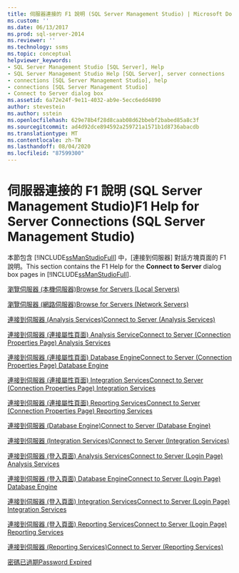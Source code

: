 ```yaml
---
title: 伺服器連接的 F1 說明 (SQL Server Management Studio) | Microsoft Docs
ms.custom: ''
ms.date: 06/13/2017
ms.prod: sql-server-2014
ms.reviewer: ''
ms.technology: ssms
ms.topic: conceptual
helpviewer_keywords:
- SQL Server Management Studio [SQL Server], Help
- SQL Server Management Studio Help [SQL Server], server connections
- connections [SQL Server Management Studio], help
- connections [SQL Server Management Studio]
- Connect to Server dialog box
ms.assetid: 6a72e24f-9e11-4032-ab9e-5ecc6edd4890
author: stevestein
ms.author: sstein
ms.openlocfilehash: 629e78b4f28d8caab08d62bbebf2babed85a8c3f
ms.sourcegitcommit: ad4d92dce894592a259721a1571b1d8736abacdb
ms.translationtype: MT
ms.contentlocale: zh-TW
ms.lasthandoff: 08/04/2020
ms.locfileid: "87599300"
---
```

# <a name="f1-help-for-server-connections-sql-server-management-studio"></a><span data-ttu-id="b7cb7-102">伺服器連接的 F1 說明 (SQL Server Management Studio)</span><span class="sxs-lookup"><span data-stu-id="b7cb7-102">F1 Help for Server Connections (SQL Server Management Studio)</span></span>
  <span data-ttu-id="b7cb7-103">本節包含 [!INCLUDE[ssManStudioFull](../../includes/ssmanstudiofull-md.md)] 中，[連接到伺服器] 對話方塊頁面的 F1 說明。</span><span class="sxs-lookup"><span data-stu-id="b7cb7-103">This section contains the F1 Help for the **Connect to Server** dialog box pages in [!INCLUDE[ssManStudioFull](../../includes/ssmanstudiofull-md.md)].</span></span>  
  
 [<span data-ttu-id="b7cb7-104">瀏覽伺服器 &#40;本機伺服器&#41;</span><span class="sxs-lookup"><span data-stu-id="b7cb7-104">Browse for Servers &#40;Local Servers&#41;</span></span>](../../database-engine/browse-for-servers-local-servers.md)  
  
 [<span data-ttu-id="b7cb7-105">瀏覽伺服器 &#40;網路伺服器&#41;</span><span class="sxs-lookup"><span data-stu-id="b7cb7-105">Browse for Servers &#40;Network Servers&#41;</span></span>](../../database-engine/browse-for-servers-network-servers.md)  
  
 [<span data-ttu-id="b7cb7-106">連接到伺服器 &#40;Analysis Services&#41;</span><span class="sxs-lookup"><span data-stu-id="b7cb7-106">Connect to Server &#40;Analysis Services&#41;</span></span>](../../database-engine/connect-to-server-analysis-services.md)  
  
 [<span data-ttu-id="b7cb7-107">連接到伺服器 &#40;連接屬性頁面&#41; Analysis Service</span><span class="sxs-lookup"><span data-stu-id="b7cb7-107">Connect to Server &#40;Connection Properties Page&#41; Analysis Services</span></span>](../../database-engine/connect-to-server-connection-properties-page-analysis-services.md)  
  
 [<span data-ttu-id="b7cb7-108">連接到伺服器 &#40;連接屬性頁面&#41; Database Engine</span><span class="sxs-lookup"><span data-stu-id="b7cb7-108">Connect to Server &#40;Connection Properties Page&#41; Database Engine</span></span>](connect-to-server-connection-properties-page-database-engine.md)  
  
 [<span data-ttu-id="b7cb7-109">連接到伺服器 &#40;連接屬性頁面&#41; Integration Services</span><span class="sxs-lookup"><span data-stu-id="b7cb7-109">Connect to Server &#40;Connection Properties Page&#41; Integration Services</span></span>](../../database-engine/connect-to-server-connection-properties-page-integration-services.md)  
  
 [<span data-ttu-id="b7cb7-110">連接到伺服器 &#40;連接屬性頁面&#41; Reporting Services</span><span class="sxs-lookup"><span data-stu-id="b7cb7-110">Connect to Server &#40;Connection Properties Page&#41; Reporting Services</span></span>](../../database-engine/connect-to-server-connection-properties-page-reporting-services.md)  
  
 [<span data-ttu-id="b7cb7-111">連接到伺服器 &#40;Database Engine&#41;</span><span class="sxs-lookup"><span data-stu-id="b7cb7-111">Connect to Server &#40;Database Engine&#41;</span></span>](connect-to-server-database-engine.md)  
  
 [<span data-ttu-id="b7cb7-112">連接到伺服器 &#40;Integration Services&#41;</span><span class="sxs-lookup"><span data-stu-id="b7cb7-112">Connect to Server &#40;Integration Services&#41;</span></span>](../../database-engine/connect-to-server-integration-services.md)  
  
 [<span data-ttu-id="b7cb7-113">連接到伺服器 &#40;登入頁面&#41; Analysis Services</span><span class="sxs-lookup"><span data-stu-id="b7cb7-113">Connect to Server &#40;Login Page&#41; Analysis Services</span></span>](../../database-engine/connect-to-server-login-page-analysis-services.md)  
  
 [<span data-ttu-id="b7cb7-114">連接到伺服器 &#40;登入頁面&#41; Database Engine</span><span class="sxs-lookup"><span data-stu-id="b7cb7-114">Connect to Server &#40;Login Page&#41; Database Engine</span></span>](connect-to-server-login-page-database-engine.md)  
  
 [<span data-ttu-id="b7cb7-115">連接到伺服器 &#40;登入頁面&#41; Integration Services</span><span class="sxs-lookup"><span data-stu-id="b7cb7-115">Connect to Server &#40;Login Page&#41; Integration Services</span></span>](../../database-engine/connect-to-server-login-page-integration-services.md)  
  
 [<span data-ttu-id="b7cb7-116">連接到伺服器 &#40;登入頁面&#41; Reporting Services</span><span class="sxs-lookup"><span data-stu-id="b7cb7-116">Connect to Server &#40;Login Page&#41; Reporting Services</span></span>](../../database-engine/connect-to-server-login-page-reporting-services.md)  
  
 [<span data-ttu-id="b7cb7-117">連接到伺服器 &#40;Reporting Services&#41;</span><span class="sxs-lookup"><span data-stu-id="b7cb7-117">Connect to Server &#40;Reporting Services&#41;</span></span>](../../database-engine/connect-to-server-reporting-services.md)  
  
 [<span data-ttu-id="b7cb7-118">密碼已過期</span><span class="sxs-lookup"><span data-stu-id="b7cb7-118">Password Expired</span></span>](../../database-engine/password-expired.md)  
  
  
